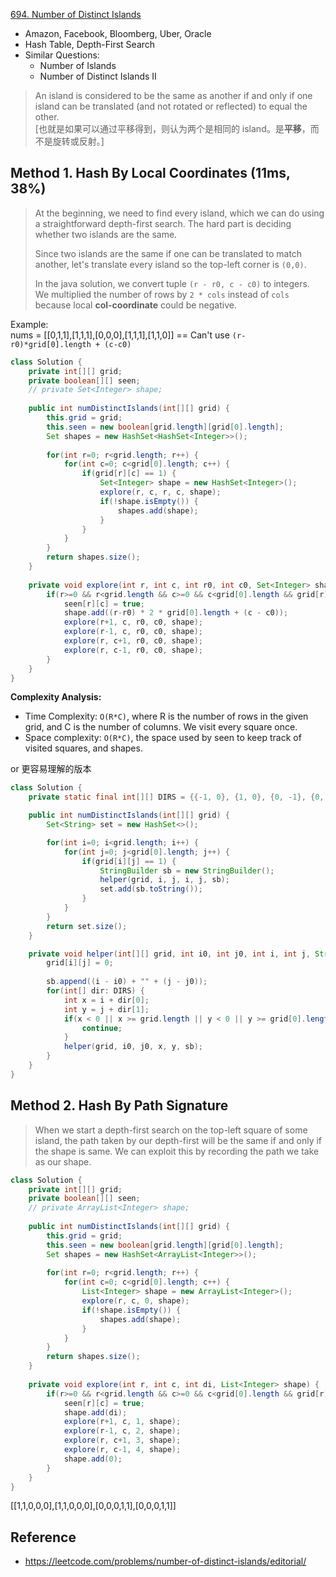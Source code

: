 [694. Number of Distinct Islands](https://leetcode.com/problems/number-of-distinct-islands/)

* Amazon, Facebook, Bloomberg, Uber, Oracle
* Hash Table, Depth-First Search
* Similar Questions:
    * Number of Islands
    * Number of Distinct Islands II
    
    
> An island is considered to be the same as another if and only if one island can be translated (and not rotated or reflected) to equal the other.      
> [也就是如果可以通过平移得到，则认为两个是相同的 island。是**平移**，而不是旋转或反射。]


## Method 1. Hash By Local Coordinates (11ms, 38%)
> At the beginning, we need to find every island, which we can do using a straightforward depth-first search. 
> The hard part is deciding whether two islands are the same.
>
> Since two islands are the same if one can be translated to match another, let's translate every island so the top-left corner is `(0,0)`.
>
> In the java solution, we convert tuple `(r - r0, c - c0)` to integers. We multiplied the number of rows by `2 * cols` instead of `cols` because local **col-coordinate** could be negative.

Example:        
nums = [[0,1,1],[1,1,1],[0,0,0],[1,1,1],[1,1,0]]    == Can't use `(r-r0)*grid[0].length + (c-c0)`
```java 
class Solution {
    private int[][] grid;
    private boolean[][] seen;
    // private Set<Integer> shape;
    
    public int numDistinctIslands(int[][] grid) {
        this.grid = grid;
        this.seen = new boolean[grid.length][grid[0].length];
        Set shapes = new HashSet<HashSet<Integer>>();
        
        for(int r=0; r<grid.length; r++) {
            for(int c=0; c<grid[0].length; c++) {
                if(grid[r][c] == 1) {
                    Set<Integer> shape = new HashSet<Integer>();
                    explore(r, c, r, c, shape);
                    if(!shape.isEmpty()) {
                        shapes.add(shape);
                    }
                }
            }
        }
        return shapes.size();
    }
    
    private void explore(int r, int c, int r0, int c0, Set<Integer> shape) {
        if(r>=0 && r<grid.length && c>=0 && c<grid[0].length && grid[r][c]==1 && !seen[r][c]) {
            seen[r][c] = true;
            shape.add((r-r0) * 2 * grid[0].length + (c - c0));
            explore(r+1, c, r0, c0, shape);
            explore(r-1, c, r0, c0, shape);
            explore(r, c+1, r0, c0, shape);
            explore(r, c-1, r0, c0, shape);
        }
    }
}
```
**Complexity Analysis:**
* Time Complexity: `O(R*C)`, where R is the number of rows in the given grid, and C is the number of columns. We visit every square once.
* Space complexity: `O(R*C)`, the space used by seen to keep track of visited squares, and shapes.

or 更容易理解的版本
```java
class Solution {
    private static final int[][] DIRS = {{-1, 0}, {1, 0}, {0, -1}, {0, 1}};

    public int numDistinctIslands(int[][] grid) {
        Set<String> set = new HashSet<>();

        for(int i=0; i<grid.length; i++) {
            for(int j=0; j<grid[0].length; j++) {
                if(grid[i][j] == 1) {
                    StringBuilder sb = new StringBuilder();
                    helper(grid, i, j, i, j, sb);
                    set.add(sb.toString());
                }
            }
        }
        return set.size();
    }

    private void helper(int[][] grid, int i0, int j0, int i, int j, StringBuilder sb) {
        grid[i][j] = 0;
        
        sb.append((i - i0) + "" + (j - j0));
        for(int[] dir: DIRS) {
            int x = i + dir[0];
            int y = j + dir[1];
            if(x < 0 || x >= grid.length || y < 0 || y >= grid[0].length || grid[x][y] == 0) {
                continue;
            }
            helper(grid, i0, j0, x, y, sb);
        }
    }
}
```


## Method 2. Hash By Path Signature
> When we start a depth-first search on the top-left square of some island, the path taken by our depth-first will be the same if and only if the shape is same.
> We can exploit this by recording the path we take as our shape.
```java 
class Solution {
    private int[][] grid;
    private boolean[][] seen;
    // private ArrayList<Integer> shape;
    
    public int numDistinctIslands(int[][] grid) {
        this.grid = grid;
        this.seen = new boolean[grid.length][grid[0].length];
        Set shapes = new HashSet<ArrayList<Integer>>();
        
        for(int r=0; r<grid.length; r++) {
            for(int c=0; c<grid[0].length; c++) {
                List<Integer> shape = new ArrayList<Integer>();
                explore(r, c, 0, shape);
                if(!shape.isEmpty()) {
                    shapes.add(shape);
                }
            }
        }
        return shapes.size();
    }
    
    private void explore(int r, int c, int di, List<Integer> shape) {
        if(r>=0 && r<grid.length && c>=0 && c<grid[0].length && grid[r][c]==1 && !seen[r][c]) {
            seen[r][c] = true;
            shape.add(di);
            explore(r+1, c, 1, shape);
            explore(r-1, c, 2, shape);
            explore(r, c+1, 3, shape);
            explore(r, c-1, 4, shape);
            shape.add(0);
        }
    }
}
```


[[1,1,0,0,0],[1,1,0,0,0],[0,0,0,1,1],[0,0,0,1,1]]


## Reference
* https://leetcode.com/problems/number-of-distinct-islands/editorial/
